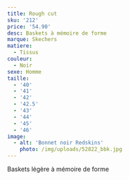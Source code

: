 ```yaml
---
title: Rough cut
sku: '212'
price: '54.90'
desc: Baskets à mémoire de forme
marque: Skechers
matiere:
  - Tissus
couleur:
  - Noir
sexe: Homme
taille:
  - '40'
  - '41'
  - '42'
  - '42.5'
  - '43'
  - '44'
  - '45'
  - '46'
image:
  - alt: 'Bonnet noir Redskins'
    photo: /img/uploads/52822_bbk.jpg
---
```

Baskets légère à mémoire de forme
